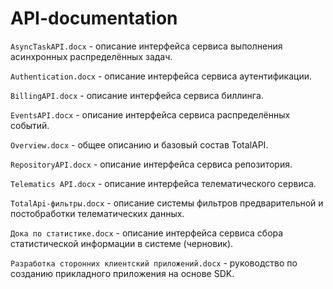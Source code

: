 # API-documentation

`AsyncTaskAPI.docx` - описание интерфейса сервиса выполнения асинхронных распределённых задач.

`Authentication.docx` - описание интерфейса сервиса аутентификации.

`BillingAPI.docx` - описание интерфейса сервиса биллинга.

`EventsAPI.docx` - описание интерфейса сервиса распределённых событий.

`Overview.docx` - общее описанию и базовый состав TotalAPI.

`RepositoryAPI.docx` - описание интерфейса сервиса репозитория.

`Telematics API.docx` - описание интерфейса телематического сервиса.

`TotalApi-фильтры.docx` - описание системы фильтров предварительной и постобработки телематических данных.

`Дока по статистике.docx` - описание интерфейса сервиса сбора статистической информации в системе (черновик).

`Разработка сторонних клиентский приложений.docx` - руководство по созданию прикладного приложения на основе SDK.

